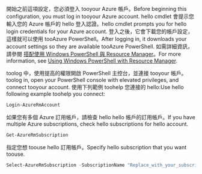 <span data-ttu-id="eaa86-101">開始之前這項設定，您必須登入 tooyour Azure 帳戶。</span><span class="sxs-lookup"><span data-stu-id="eaa86-101">Before beginning this configuration, you must log in tooyour Azure account.</span></span> <span data-ttu-id="eaa86-102">hello cmdlet 會提示您輸入您的 Azure 帳戶的 hello 登入認證。</span><span class="sxs-lookup"><span data-stu-id="eaa86-102">hello cmdlet prompts you for hello login credentials for your Azure account.</span></span> <span data-ttu-id="eaa86-103">登入之後，它會下載您的帳戶設定，這樣就可以使用 tooAzure PowerShell。</span><span class="sxs-lookup"><span data-stu-id="eaa86-103">After logging in, it downloads your account settings so they are available tooAzure PowerShell.</span></span> <span data-ttu-id="eaa86-104">如需詳細資訊，請參閱 [搭配使用 Windows PowerShell 與 Resource Manager](../articles/powershell-azure-resource-manager.md)。</span><span class="sxs-lookup"><span data-stu-id="eaa86-104">For more information, see [Using Windows PowerShell with Resource Manager](../articles/powershell-azure-resource-manager.md).</span></span>

<span data-ttu-id="eaa86-105">toolog 中，使用提高的權限開啟 PowerShell 主控台，並連接 tooyour 帳戶。</span><span class="sxs-lookup"><span data-stu-id="eaa86-105">toolog in, open your PowerShell console with elevated privileges, and connect tooyour account.</span></span> <span data-ttu-id="eaa86-106">使用下列範例 toohelp 您連接的 hello:</span><span class="sxs-lookup"><span data-stu-id="eaa86-106">Use hello following example toohelp you connect:</span></span>

```powershell
Login-AzureRmAccount
```

<span data-ttu-id="eaa86-107">如果您有多個 Azure 訂用帳戶，請檢查 hello hello 帳戶的訂用帳戶。</span><span class="sxs-lookup"><span data-stu-id="eaa86-107">If you have multiple Azure subscriptions, check hello subscriptions for hello account.</span></span>

```powershell
Get-AzureRmSubscription
```

<span data-ttu-id="eaa86-108">指定您想 toouse hello 訂用帳戶。</span><span class="sxs-lookup"><span data-stu-id="eaa86-108">Specify hello subscription that you want toouse.</span></span>

```powershell
Select-AzureRmSubscription -SubscriptionName "Replace_with_your_subscription_name"
 ```